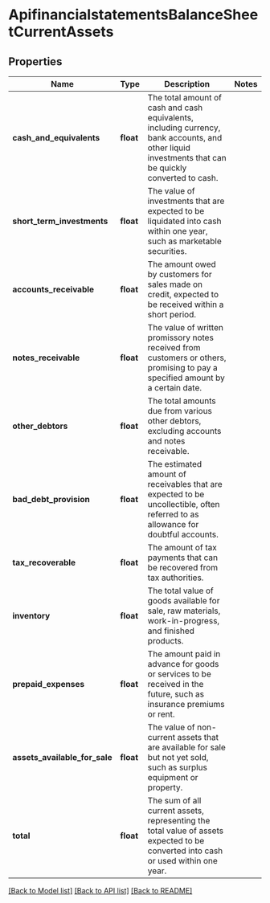 # ApifinancialstatementsBalanceSheetCurrentAssets

## Properties
Name | Type | Description | Notes
------------ | ------------- | ------------- | -------------
**cash_and_equivalents** | **float** | The total amount of cash and cash equivalents, including currency, bank accounts, and other liquid investments that can be quickly converted to cash. | 
**short_term_investments** | **float** | The value of investments that are expected to be liquidated into cash within one year, such as marketable securities. | 
**accounts_receivable** | **float** | The amount owed by customers for sales made on credit, expected to be received within a short period. | 
**notes_receivable** | **float** | The value of written promissory notes received from customers or others, promising to pay a specified amount by a certain date. | 
**other_debtors** | **float** | The total amounts due from various other debtors, excluding accounts and notes receivable. | 
**bad_debt_provision** | **float** | The estimated amount of receivables that are expected to be uncollectible, often referred to as allowance for doubtful accounts. | 
**tax_recoverable** | **float** | The amount of tax payments that can be recovered from tax authorities. | 
**inventory** | **float** | The total value of goods available for sale, raw materials, work-in-progress, and finished products. | 
**prepaid_expenses** | **float** | The amount paid in advance for goods or services to be received in the future, such as insurance premiums or rent. | 
**assets_available_for_sale** | **float** | The value of non-current assets that are available for sale but not yet sold, such as surplus equipment or property. | 
**total** | **float** | The sum of all current assets, representing the total value of assets expected to be converted into cash or used within one year. | 

[[Back to Model list]](../../README.md#documentation-for-models) [[Back to API list]](../../README.md#documentation-for-api-endpoints) [[Back to README]](../../README.md)

